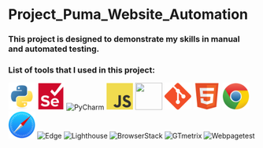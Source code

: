 # Project_Puma_Website_Automation
### This project is designed to demonstrate my skills in manual and automated testing.
### List of tools that I used in this project:
<div>
  <img src="https://github.com/devicons/devicon/blob/master/icons/python/python-original.svg" title="Python" alt="Python" width="55" height="55"/>
  <img src="https://github.com/devicons/devicon/blob/master/icons/selenium/selenium-original.svg" title="Selenium" alt="Selenium" width="55"/>
  <img src="https://upload.wikimedia.org/wikipedia/commons/1/1d/PyCharm_Icon.svg" title="PyCharm" alt="PyCharm" width="55"/>
  <img src="https://github.com/devicons/devicon/blob/master/icons/javascript/javascript-original.svg" title="JavaScript" alt="JavaScript" width="55" height="55"/>
  <img src="https://res.cloudinary.com/postman/image/upload/t_team_logo/v1629869194/team/2893aede23f01bfcbd2319326bc96a6ed0524eba759745ed6d73405a3a8b67a8" width="55" height="55"/>
  <img src="https://github.com/devicons/devicon/blob/master/icons/git/git-original.svg" width="55" height="55" />
  <img src="https://github.com/devicons/devicon/blob/master/icons/html5/html5-original.svg" title="HTML5" alt="HTML" width="55" height="55"/>
  <img src="https://github.com/devicons/devicon/blob/master/icons/chrome/chrome-original.svg" title="Chrome" alt="Chrome" width="55" height="55"/>
  <img src="https://github.com/devicons/devicon/blob/master/icons/safari/safari-original.svg" title="Safari" alt="Safari" width="55" height="55"/>
  <img src="https://avatars.githubusercontent.com/u/11354582?s=200&v=4" title="Edge" alt="Edge" width="55"/>
  <img src="https://lh3.googleusercontent.com/JsGtt7BHEbHhQl5OzJikROL49WGoN0fBNcU_mvLRjWqx7nm7r7rzdG0DpET4qcK1FhNkFpcKf600G-Eoxx-_q3D4iA=s120" title="Lighthouse" alt="Lighthouse" width="55"/>
  <img src="https://images.g2crowd.com/uploads/product/image/large_detail/large_detail_49cb08ff13adca52db37c64dd94c2154/browserstack-browserstack.png" title="BrowserStack" alt="BrowserStack" width="55"/>
  <img src="https://cdn.icon-icons.com/icons2/2699/PNG/512/gtmetrix_logo_icon_171030.png" title="GTmetrix" alt="GTmetrix" width="110"/>
  <img src="https://encrypted-tbn0.gstatic.com/images?q=tbn:ANd9GcSRplwLESVT3BCXH-I8IjHEKpUjBMg2x4OH4K_zhavV5z2c_celnSza3Ogv615aDY8BWWg&usqp=CAU" title="Webpagetest" alt="Webpagetest" width="55"/>
